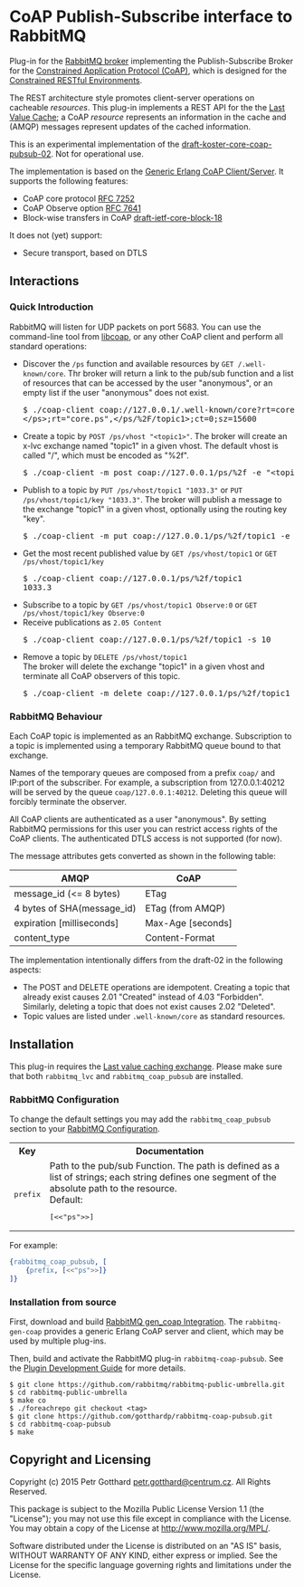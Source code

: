 # CoAP Publish-Subscribe interface to RabbitMQ
Plug-in for the [RabbitMQ broker](http://www.rabbitmq.com)
implementing the Publish-Subscribe Broker for the
[Constrained Application Protocol (CoAP)](http://coap.technology),
which is designed for the
[Constrained RESTful Environments](https://datatracker.ietf.org/wg/core/charter).

The REST architecture style promotes client-server operations on
cacheable *resources*. This plug-in implements a REST API for the the
[Last Value Cache](https://github.com/rabbitmq/rabbitmq-lvc-plugin);
a CoAP *resource* represents an information in the cache and
(AMQP) messages represent updates of the cached information.

This is an experimental implementation of the
[draft-koster-core-coap-pubsub-02](https://www.ietf.org/id/draft-koster-core-coap-pubsub-02.txt).
Not for operational use.

The implementation is based on the
[Generic Erlang CoAP Client/Server](https://github.com/gotthardp/gen_coap).
It supports the following features:
 - CoAP core protocol [RFC 7252](https://tools.ietf.org/rfc/rfc7252.txt)
 - CoAP Observe option [RFC 7641](https://tools.ietf.org/rfc/rfc7641.txt)
 - Block-wise transfers in CoAP [draft-ietf-core-block-18](https://tools.ietf.org/id/draft-ietf-core-block-18.txt)

It does not (yet) support:
 - Secure transport, based on DTLS


## Interactions

### Quick Introduction

RabbitMQ will listen for UDP packets on port 5683.
You can use the command-line tool from [libcoap](https://libcoap.net/), or any
other CoAP client and perform all standard operations:

 - Discover the `/ps` function and available resources by `GET /.well-known/core`.
   Thr broker will return a link to the pub/sub function and a list of resources that
   can be accessed by the user "anonymous",
   or an empty list if the user "anonymous" does not exist.
   <pre>
   $ ./coap-client coap://127.0.0.1/.well-known/core?rt=core.ps
   &lt;/ps>;rt="core.ps",&lt;/ps/%2F/topic1>;ct=0;sz=15600
   </pre>
 - Create a topic by `POST /ps/vhost "<topic1>"`.
   The broker will create an x-lvc exchange named "topic1" in a given vhost.
   The default vhost is called "/", which must be encoded as "%2f".
   <pre>
   $ ./coap-client -m post coap://127.0.0.1/ps/%2f -e "&lt;topic1>"
   </pre>
 - Publish to a topic by `PUT /ps/vhost/topic1 "1033.3"` or `PUT /ps/vhost/topic1/key "1033.3"`.
   The broker will publish a message to the exchange "topic1" in a given vhost,
   optionally using the routing key "key".
   <pre>
   $ ./coap-client -m put coap://127.0.0.1/ps/%2f/topic1 -e "1033.3"
   </pre>
 - Get the most recent published value by `GET /ps/vhost/topic1` or `GET /ps/vhost/topic1/key`
   <pre>
   $ ./coap-client coap://127.0.0.1/ps/%2f/topic1
   1033.3
   </pre>
 - Subscribe to a topic by `GET /ps/vhost/topic1 Observe:0` or `GET /ps/vhost/topic1/key Observe:0`
 - Receive publications as `2.05 Content`
   <pre>
   $ ./coap-client coap://127.0.0.1/ps/%2f/topic1 -s 10
   </pre>
 - Remove a topic by `DELETE /ps/vhost/topic1`<br/>
   The broker will delete the exchange "topic1" in a given vhost and terminate
   all CoAP observers of this topic.
   <pre>
   $ ./coap-client -m delete coap://127.0.0.1/ps/%2f/topic1
   </pre>

### RabbitMQ Behaviour

Each CoAP topic is implemented as an RabbitMQ exchange. Subscription to a topic is
implemented using a temporary RabbitMQ queue bound to that exchange.

Names of the temporary queues are composed from a prefix `coap/` and IP:port of the
subscriber. For example, a subscription from 127.0.0.1:40212 will be served by the
queue `coap/127.0.0.1:40212`. Deleting this queue will forcibly terminate the observer.

All CoAP clients are authenticated as a user "anonymous". By setting RabbitMQ
permissions for this user you can restrict access rights of the CoAP clients.
The authenticated DTLS access is not supported (for now).

The message attributes gets converted as shown in the following table:

  AMQP                       | CoAP
 ----------------------------|----------------------------
  message_id (<= 8 bytes)    | ETag
  4 bytes of SHA(message_id) | ETag (from AMQP)
  expiration [milliseconds]  | Max-Age [seconds]
  content_type               | Content-Format

The implementation intentionally differs from the draft-02 in the following aspects:
 - The POST and DELETE operations are idempotent. Creating a topic that already exist
   causes 2.01 "Created" instead of 4.03 "Forbidden". Similarly, deleting a topic
   that does not exist causes 2.02 "Deleted".
 - Topic values are listed under `.well-known/core` as standard resources.


## Installation

This plug-in requires the
[Last value caching exchange](https://github.com/rabbitmq/rabbitmq-lvc-plugin).
Please make sure that both `rabbitmq_lvc` and `rabbitmq_coap_pubsub` are installed.

### RabbitMQ Configuration
To change the default settings you may add the `rabbitmq_coap_pubsub` section
to your [RabbitMQ Configuration](https://www.rabbitmq.com/configure.html).

<table>
  <tbody>
    <tr>
      <th>Key</th>
      <th>Documentation</th>
    </tr>
    <tr>
      <td><pre>prefix</pre></td>
      <td>
        Path to the pub/sub Function. The path is defined as a list of strings;
        each string defines one segment of the absolute path to the resource.
        <br/>
        Default: <pre>[<<"ps">>]</pre>
      </td>
    </tr>
  </tbody>
</table>

For example:
```erlang
{rabbitmq_coap_pubsub, [
    {prefix, [<<"ps">>]}
]}
```

### Installation from source

First, download and build
[RabbitMQ gen_coap Integration](https://github.com/gotthardp/rabbitmq-gen-coap).
The `rabbitmq-gen-coap` provides a generic Erlang CoAP server and client, which may be
used by multiple plug-ins.

Then, build and activate the RabbitMQ plug-in `rabbitmq-coap-pubsub`. See the
[Plugin Development Guide](http://www.rabbitmq.com/plugin-development.html)
for more details.

    $ git clone https://github.com/rabbitmq/rabbitmq-public-umbrella.git
    $ cd rabbitmq-public-umbrella
    $ make co
    $ ./foreachrepo git checkout <tag>
    $ git clone https://github.com/gotthardp/rabbitmq-coap-pubsub.git
    $ cd rabbitmq-coap-pubsub
    $ make

## Copyright and Licensing

Copyright (c) 2015 Petr Gotthard <petr.gotthard@centrum.cz>. All Rights Reserved.

This package is subject to the Mozilla Public License Version 1.1 (the "License");
you may not use this file except in compliance with the License. You may obtain a
copy of the License at http://www.mozilla.org/MPL/.

Software distributed under the License is distributed on an "AS IS" basis,
WITHOUT WARRANTY OF ANY KIND, either express or implied. See the License for the
specific language governing rights and limitations under the License.
